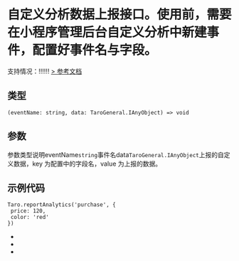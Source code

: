 # 自定义分析数据上报接口。使用前，需要在小程序管理后台自定义分析中新建事件，配置好事件名与字段。
支持情况：!!!!!!
[> 参考文档
](https://developers.weixin.qq.com/miniprogram/dev/api/data-analysis/wx.reportAnalytics.html)
## 类型[​](reportAnalytics.html#类型)
```tsx
(eventName: string, data: TaroGeneral.IAnyObject) => void
```

## 参数[​](reportAnalytics.html#参数)
参数类型说明eventName`string`事件名data`TaroGeneral.IAnyObject`上报的自定义数据，key 为配置中的字段名，value 为上报的数据。
## 示例代码[​](reportAnalytics.html#示例代码)
```tsx
Taro.reportAnalytics('purchase', {
 price: 120,
 color: 'red'
})
```

- 
- 
-

